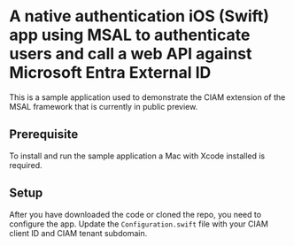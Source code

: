 # A native authentication iOS (Swift) app using MSAL to authenticate users and call a web API against Microsoft Entra External ID

This is a sample application used to demonstrate the CIAM extension of the MSAL framework that is currently in public preview. 

## Prerequisite

To install and run the sample application a Mac with Xcode installed is required.

## Setup
After you have downloaded the code or cloned the repo, you need to configure the app.
Update the `Configuration.swift` file with your CIAM client ID and CIAM tenant subdomain.